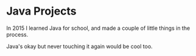 Java Projects
=============

In 2015 I learned Java for school, and made a couple of little things in the process.

Java's okay but never touching it again would be cool too.
